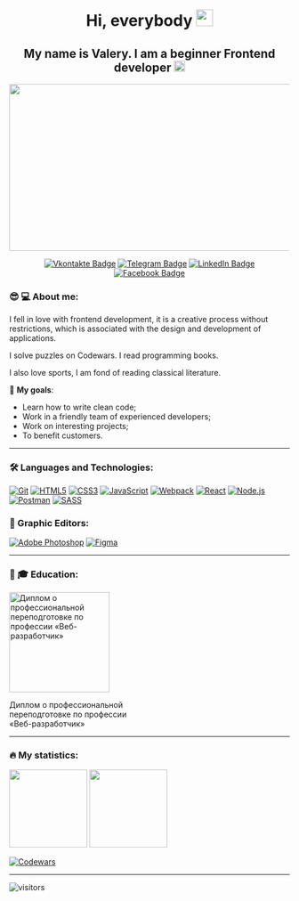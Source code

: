 <h1 align="center">Hi, everybody <img src="https://media.giphy.com/media/hvRJCLFzcasrR4ia7z/giphy.gif" width="30" ></h1>

<h2 align="center">My name is Valery. I am a beginner Frontend developer
 <img src="https://media.giphy.com/media/PRgs2sn03T1xpCSWKe/giphy.gif" width="20"></h2>

<p align="center"><img src="https://media.giphy.com/media/xT9IgzoKnwFNmISR8I/giphy.gif" width="600" height="300"  /></p>

<p align="center">
<a href="https://vk.com/fucking.selfish"><img src="https://img.shields.io/badge/Vkontakte-blue?style=for-the-badge&logo=vk&logoColor=white" alt="Vkontakte Badge"></a>
<a href="https://t.me/v_leontyev"><img src="https://img.shields.io/badge/Telegram-blue?style=for-the-badge&logo=telegram&logoColor=white" alt="Telegram Badge"></a>
 <a href="https://www.linkedin.com/in/valerii-leontiev-318199230/"><img src="https://img.shields.io/badge/LinkedIn-blue?style=for-the-badge&logo=linkedin&logoColor=white" alt="LinkedIn Badge"></a>
 <a href="https://www.facebook.com/profile.php?id=100004443660680&sk=friends"><img src="https://img.shields.io/badge/Facebook-blue?style=for-the-badge&logo=facebook&logoColor=white" alt="Facebook Badge"></a>
</p>

### 😎 ‍💻 About me:
I fell in love with frontend development, it is a creative 
process without restrictions, which is associated with the design and development of applications.

I solve puzzles on Codewars. I read programming books.

I also love sports, I am fond of reading classical literature.

🎯 **My goals**:
- Learn how to write clean code;
- Work in a friendly team of experienced developers;
- Work on interesting projects;
- To benefit customers.
---

### 🛠 Languages and Technologies:
[![Git](https://user-images.githubusercontent.com/86494748/128634186-d1b69fc3-322b-4344-89d0-615670eaaa93.png)](https://git-scm.com/)
[![HTML5](https://user-images.githubusercontent.com/86494748/128634189-e6ded326-aeb9-4f8d-8508-f0fcd7f1d891.png)](https://html5book.ru/html-html5/)
[![CSS3](https://user-images.githubusercontent.com/86494748/128634188-71178ce2-89cf-4283-9f5a-87ff5d3b4854.png)](https://html5book.ru/css-css3/)
[![JavaScript](https://user-images.githubusercontent.com/86494748/148681759-aea31033-3b1c-4687-a0e7-e5faeb06bf50.png)](https://262.ecma-international.org/)
[![Webpack](https://user-images.githubusercontent.com/86494748/148681761-05344a41-60b5-4018-a977-90b31df5fcdc.png)](https://webpack.js.org/)
[![React](https://user-images.githubusercontent.com/86494748/148681760-b140d3e8-7e61-4bfd-9266-b1f72523fe32.png)](https://ru.reactjs.org/)
[![Node.js](https://user-images.githubusercontent.com/86494748/158791550-15622b7d-b568-4c49-8bdd-b6732cb2869b.png)](https://nodejs.org/en/)
[![Postman](https://user-images.githubusercontent.com/86494748/158792069-56bb7fa3-5612-494f-82c1-7f30a5b9ba01.png)](https://www.postman.com/)
[![SASS](https://user-images.githubusercontent.com/86494748/148681944-50f30a5c-1d29-40f8-b711-966ffe977e72.png)](https://sass-scss.ru/) 
<!-- [![Bootstrap](https://user-images.githubusercontent.com/86494748/148681757-9007e5ce-2d95-4a78-9884-262f1405fbd6.png)](https://getbootstrap.com/) -->
<!-- [![Parcel](https://user-images.githubusercontent.com/86494748/148681946-408f9305-d344-497a-9b30-de59803e4c31.png)](https://parceljs.org/) -->


### 🎨 Graphic Editors:
[![Adobe Photoshop](https://user-images.githubusercontent.com/86494748/128635710-d46970f1-a171-461d-acd8-f4d8aa5c01e8.png)](https://www.adobe.com/ru/products/photoshop.html)
[![Figma](https://user-images.githubusercontent.com/86494748/148681763-cc9b76df-7a91-4908-84bb-7da19b860c74.png)](https://www.figma.com/)

---

### 🥸 ‍🎓 Education:

[<img src="https://user-images.githubusercontent.com/86494748/163344396-94ef1e89-5861-490d-a95d-a1d675dc5918.jpg" height="180px" alt="Диплом о профессиональной переподготовке по профессии «Веб-разработчик»">](https://drive.google.com/file/d/1ING00MUB_-JIHUPGflCfRtBOWcOpp1xh/view?usp=sharing)

Диплом о профессиональной<br>переподготовке по профессии<br>«Веб-разработчик»



---

### 🔥 My statistics:
 <img src="https://github-readme-stats.vercel.app/api?username=F4RR311&show_icons=true" height="140px"/> <img src="https://github-readme-stats.vercel.app/api/top-langs/?username=F4RR311&layout=compact" height="140px"/>
 
 [![Codewars](https://www.codewars.com/users/F4RR311/badges/large)](https://www.codewars.com/users/F4RR311/badges/large)
 
 
---


![visitors](https://visitor-badge.glitch.me/badge?page_id=F4RR311.Valeriy-Leontiev)
